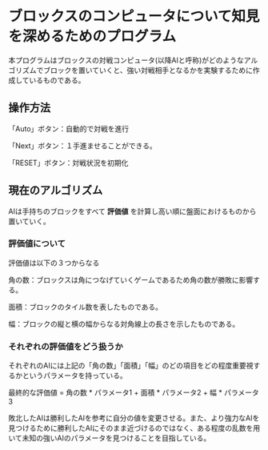 # ブロックスのコンピュータについて知見を深めるためのプログラム
本プログラムはブロックスの対戦コンピュータ(以降AIと呼称)がどのようなアルゴリズムでブロックを置いていくと、強い対戦相手となるかを実験するために作成しているものである。

## 操作方法
「Auto」ボタン：自動的で対戦を進行

「Next」ボタン：１手進ませることができる。

「RESET」ボタン：対戦状況を初期化

## 現在のアルゴリズム
AIは手持ちのブロックをすべて **評価値** を計算し高い順に盤面におけるものから置いていく。
### 評価値について
評価値は以下の３つからなる

角の数：ブロックスは角につなげていくゲームであるため角の数が勝敗に影響する。

面積：ブロックのタイル数を表したものである。

幅：ブロックの縦と横の幅からなる対角線上の長さを示したものである。

### それぞれの評価値をどう扱うか

それぞれのAIには上記の「角の数」「面積」「幅」のどの項目をどの程度重要視するかというパラメータを持っている。

最終的な評価値 = 角の数 * パラメータ1 + 面積 * パラメータ2 + 幅 * パラメータ3

敗北したAIは勝利したAIを参考に自分の値を変更させる。また、より強力なAIを見つけるために勝利したAIにそのまま近づけるのではなく、ある程度の乱数を用いて未知の強いAIのパラメータを見つけることを目指している。